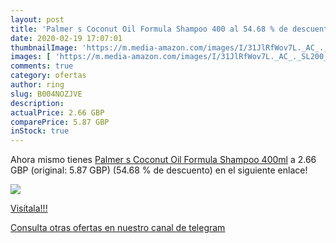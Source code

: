 ```yaml
---
layout: post
title: 'Palmer s Coconut Oil Formula Shampoo 400 al 54.68 % de descuento'
date: 2020-02-19 17:07:01
thumbnailImage: 'https://m.media-amazon.com/images/I/31JlRfWov7L._AC_._SL200_.jpg'
images: [ 'https://m.media-amazon.com/images/I/31JlRfWov7L._AC_._SL200_.jpg' ]
comments: true
category: ofertas
author: ring
slug: B004NOZJVE
description:
actualPrice: 2.66 GBP
comparePrice: 5.87 GBP
inStock: true
---
```


Ahora mismo tienes [Palmer s Coconut Oil Formula Shampoo 400ml](https://www.amazon.com/dp/B004NOZJVE/?tag=redken08-20) a 2.66 GBP (original: 5.87 GBP) (54.68 %  de descuento) en el siguiente enlace!

[![](https://m.media-amazon.com/images/I/31JlRfWov7L._AC_._SL200_.jpg)](https://www.amazon.com/dp/B004NOZJVE/?tag=redken08-20)

[Visítala!!!](https://www.amazon.com/dp/B004NOZJVE/?tag=redken08-20)

[Consulta otras ofertas en nuestro canal de telegram](https://t.me/s/ofertas25)
